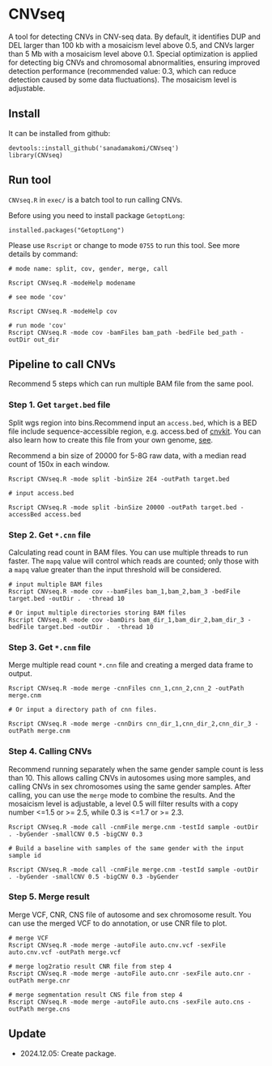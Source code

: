 # CNVseq
A tool for detecting CNVs in CNV-seq data. By default, it identifies DUP and DEL larger than 100 kb with a mosaicism level above 0.5, and CNVs larger than 5 Mb with a mosaicism level above 0.1. Special optimization is applied for detecting big CNVs and chromosomal abnormalities, ensuring improved detection performance (recommended value: 0.3, which can reduce detection caused by some data fluctuations). The mosaicism level is adjustable.

## Install
It can be installed from github:

```
devtools::install_github('sanadamakomi/CNVseq')
library(CNVseq)
```
## Run tool

`CNVseq.R` in `exec/` is a batch tool to run calling CNVs.

Before using you need to install package `GetoptLong`:

```
installed.packages("GetoptLong")
```

Please use `Rscript` or change to mode `0755` to run this tool. See more details by command:
```
# mode name: split, cov, gender, merge, call

Rscript CNVseq.R -modeHelp modename

# see mode 'cov'

Rscript CNVseq.R -modeHelp cov

# run mode 'cov'
Rscript CNVseq.R -mode cov -bamFiles bam_path -bedFile bed_path -outDir out_dir
```
## Pipeline to call CNVs

Recommend 5 steps which can run multiple BAM file from the same pool.

### Step 1. Get `target.bed` file

Split wgs region into bins.Recommend input an `access.bed`, which is a BED file include sequence-accessible region, e.g. access.bed of [cnvkit](https://github.com/etal/cnvkit/tree/master/data). You can also learn how to create this file from your own genome, [see](https://cnvkit.readthedocs.io/en/stable/pipeline.html#access).

Recommend a bin size of 20000 for 5-8G raw data, with a median read count of 150x in each window.

```
Rscript CNVseq.R -mode split -binSize 2E4 -outPath target.bed

# input access.bed

Rscript CNVseq.R -mode split -binSize 20000 -outPath target.bed -accessBed access.bed
```

### Step 2. Get `*.cnn` file
Calculating read count in BAM files. You can use multiple threads to run faster. The `mapq` value will control which reads are counted; only those with a `mapq` value greater than the input threshold will be considered.

```
# input multiple BAM files
Rscript CNVseq.R -mode cov --bamFiles bam_1,bam_2,bam_3 -bedFile target.bed -outDir .  -thread 10

# Or input multiple directories storing BAM files
Rscript CNVseq.R -mode cov -bamDirs bam_dir_1,bam_dir_2,bam_dir_3 -bedFile target.bed -outDir .  -thread 10
```

### Step 3. Get `*.cnm` file
Merge multiple read count `*.cnn` file and creating a merged data frame to output.

```
Rscript CNVseq.R -mode merge -cnnFiles cnn_1,cnn_2,cnn_2 -outPath merge.cnm

# Or input a directory path of cnn files.

Rscript CNVseq.R -mode merge -cnnDirs cnn_dir_1,cnn_dir_2,cnn_dir_3 -outPath merge.cnm
```

### Step 4. Calling CNVs

Recommend running separately when the same gender sample count is less than 10. This allows calling CNVs in autosomes using more samples, and calling CNVs in sex chromosomes using the same gender samples. After calling, you can use the `merge` mode to combine the results. And the mosaicism level is adjustable, a level 0.5 will filter results with a copy number <=1.5 or >= 2.5, while 0.3 is <=1.7 or >= 2.3.
```
Rscript CNVseq.R -mode call -cnmFile merge.cnm -testId sample -outDir . -byGender -smallCNV 0.5 -bigCNV 0.3

# Build a baseline with samples of the same gender with the input sample id

Rscript CNVseq.R -mode call -cnmFile merge.cnm -testId sample -outDir . -byGender -smallCNV 0.5 -bigCNV 0.3 -byGender

```

### Step 5. Merge result
Merge VCF, CNR, CNS file of autosome and sex chromosome result. You can use the merged VCF to do annotation, or use CNR file to plot.
```
# merge VCF
Rscript CNVseq.R -mode merge -autoFile auto.cnv.vcf -sexFile auto.cnv.vcf -outPath merge.vcf

# merge log2ratio result CNR file from step 4
Rscript CNVseq.R -mode merge -autoFile auto.cnr -sexFile auto.cnr -outPath merge.cnr

# merge segmentation result CNS file from step 4
Rscript CNVseq.R -mode merge -autoFile auto.cns -sexFile auto.cns -outPath merge.cns
```

## Update
* 2024.12.05: Create package.
